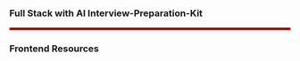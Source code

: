 ### Full Stack with AI Interview-Preparation-Kit
<hr style="border: 2px solid red;">

### Frontend Resources
<div style="width: fit-content; border-bottom: 2px solid blue; padding-bottom: 4px;"></div>

